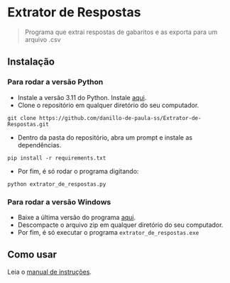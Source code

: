 # Extrator de Respostas
> Programa que extrai respostas de gabaritos e as exporta para um arquivo .csv

## Instalação
### Para rodar a versão Python
- Instale a versão 3.11 do Python. Instale [aqui](https://www.python.org/downloads/release/python-3116/).
- Clone o repositório em qualquer diretório do seu computador.
```
git clone https://github.com/danillo-de-paula-ss/Extrator-de-Respostas.git
```
- Dentro da pasta do repositório, abra um prompt e instale as dependências.
```
pip install -r requirements.txt
```
- Por fim, é só rodar o programa digitando:
```
python extrator_de_respostas.py
```
### Para rodar a versão Windows
- Baixe a última versão do programa [aqui](https://github.com/danillo-de-paula-ss/Extrator-de-Respostas/releases).
- Descompacte o arquivo zip em qualquer diretório do seu computador.
- Por fim, é só executar o programa `extrator_de_respostas.exe`

## Como usar
Leia o [manual de instruções](https://github.com/danillo-de-paula-ss/Extrator-de-Respostas/blob/main/manual_de_instrucoes.pdf).
